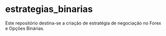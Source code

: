 # estrategias_binarias
Este repositório destina-se a criação de estratégia de negociação no Forex e Opções Binárias.
